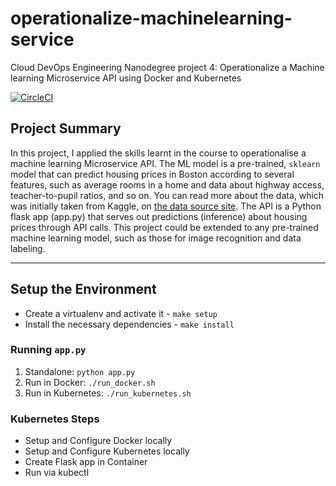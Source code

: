 # operationalize-machinelearning-service

Cloud DevOps Engineering Nanodegree project 4: Operationalize a Machine learning Microservice API using Docker and Kubernetes 

[![CircleCI](https://circleci.com/gh/Ifyy/operationalize-machinelearning-service.svg?style=shield)](https://github.com/Ifyy/operationalize-machinelearning-service)

## Project Summary

In this project, I applied the skills learnt in the course to operationalise a machine learning Microservice API.
The ML model is a pre-trained, `sklearn` model that can predict housing prices in Boston according to several features, 
such as average rooms in a home and data about highway access, teacher-to-pupil ratios, and so on. You can read more about 
the data, which was initially taken from Kaggle, on [the data source site](https://www.kaggle.com/c/boston-housing). 
The API is a Python flask app (app.py) that serves out predictions (inference) about housing prices through API calls. 
This project could be extended to any pre-trained machine learning model, such as those for image recognition and data labeling.

----

## Setup the Environment

* Create a virtualenv and activate it - `make setup`
* Install the necessary dependencies - `make install`

### Running `app.py`

1. Standalone:  `python app.py`
2. Run in Docker:  `./run_docker.sh`
3. Run in Kubernetes:  `./run_kubernetes.sh`

### Kubernetes Steps

* Setup and Configure Docker locally
* Setup and Configure Kubernetes locally
* Create Flask app in Container
* Run via kubectl

